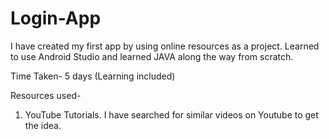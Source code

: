 # Login-App
I have created my first app by using online resources as a project. Learned to use Android Studio and learned JAVA along the way from scratch.

Time Taken- 5 days (Learning included)

Resources used-

1. YouTube Tutorials. 
  I have searched for similar videos on Youtube to get the idea. 



